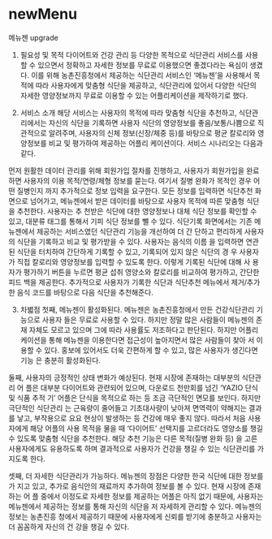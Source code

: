 # newMenu
메뉴젠 upgrade

1) 필요성 및 목적
 다이어트와 건강 관리 등 다양한 목적으로 식단관리 서비스를 사용할 수 있으면서 정확하고 자세한 정보를 무료로 이용했으면 좋겠다라는 욕심이 생겼다. 이를 위해 농촌진흥청에서 제공하는 식단관리 서비스인 ‘메뉴젠’을 사용해서 목적에 따라 사용자에게 맞춤형 식단을 제공하고, 식단관리에 있어서 다양한 식단의 자세한 영양정보까지 무료로 이용할 수 있는 어플리케이션을 제작하기로 했다.

2) 서비스 소개
 해당 서비스는 사용자의 목적에 따라 맞춤형 식단을 추천하고, 식단관리에서는 자신의 식단을
기록하면 사용자 식단의 영양정보를 좋음/보통/나쁨으로 직관적으로 알려주며, 사용자의 신체
정보(신장/체중 등)를 바탕으로 평균 칼로리와 영양정보를 비교 및 평가하여 제공하는 어플리
케이션이다.
서비스 시나리오는 다음과 같다.

 먼저 원활한 데이터 관리를 위해 회원가입 절차를 진행하고, 사용자가 회원가입을 완료하면 
사용자의 이용 목적/연령/체형 정보를 묻는다. 여기서 질병 완화가 목적인 경우 어떤 질병인지
까지 추가적으로 정보 입력을 요구한다. 모든 정보를 입력하면 식단추천 화면으로 넘어가고,
메뉴젠에서 받은 데이터를 바탕으로 사용자 목적에 따른 맞춤형 식단을 추천한다. 사용자는 추
천받은 식단에 대한 영양정보나 대체 식단 정보를 확인할 수 있고, 대분류 태그를 통해서 기피
식단 정보를 뺄 수 있다. 
 식단기록 화면에서는 기존 메뉴젠에서 제공하는 서비스였던 식단관리 기능을 개선하여 더 간
단하고 편리하게 사용자의 식단을 기록하고 비교 및 평가받을 수 있다. 사용자는 음식의 이름
을 입력하면 연관된 식단을 터치하여 간단하게 기록할 수 있고, 기록되어 있지 않은 식단의 경
우 사용자가 직접 칼로리와 영양정보를 입력할 수 있도록 한다. 이렇게 기록된 식단에 대해 사
용자가 평가하기 버튼을 누르면 평균 섭취 영양소와 칼로리를 비교하여 평가하고, 간단한 피드
백을 제공한다.
 추가적으로 사용자가 기록한 식단과 식단추천 메뉴에서 제거/추가한 음식 코드를 바탕으로
다음 식단을 추천해준다. 

3) 차볇점
첫째, 메뉴젠이 활성화된다. 메뉴젠은 농촌진흥청에서 만든 건강식단관리 기능으로 사용자
들은 무료로 사용할 수 있다. 하지만 정말 많은 사람들이 메뉴젠의 존재 자체도 모르고 있으며
그에 따라 사용률도 저조하다고 판단된다.
 하지만 어플리케이션을 통해 메뉴젠을 이용한다면 접근성이 높아지면서 많은 사람들이 찾아
서 이용할 수 있다. 홍보에 있어서도 더욱 간편하게 할 수 있고, 많은 사용자가 생긴다면 기능
은 충분히 활성화된다. 

 둘째, 사용자의 긍정적인 상태 변화가 예상된다. 현재 시장에 존재하는 대부분의 식단관리 어
플은 대부분 다이어트와 관련되어 있으며, 다운로드 천만회를 넘긴 ‘YAZIO 단식 및 식품 추적
기’ 어플은 단식을 목적으로 하는 등 조금 극단적인 면모를 보인다. 하지만 극단적인 식단관리
는 근육량이 줄어들고 기초대사량이 낮아져 면역력이 약해지는 결과를 낳고, 부작용으로 요요
현상이 발생하는 등 건강에 매우 좋지 않다. 
 따라서 처음 사용자에게 해당 어플의 사용 목적을 물을 때 ‘다이어트’ 선택지를 고르더라도
영양소를 챙길 수 있도록 맞춤형 식단을 추천한다. 해당 추천 기능은 다른 목적(질병 완화 등)
을 고른 사용자에게도 유용하도록 하며 결과적으로 사용자가 건강을 챙길 수 있는 식단관리를
가지도록 한다.

 셋째, 더 자세한 식단관리가 가능하다. 메뉴젠의 장점은 다양한 한국 식단에 대한 정보를 가
지고 있고, 추가로 음식안의 재료까지 추가하여 정보를 볼 수 있다. 현재 시장에 존재하는 어
플 중에서 이정도로 자세한 정보를 제공하는 어플은 아직 없기 때문에, 사용자는 메뉴젠에서
제공하는 정보를 통해 자신의 식단을 저 자세하게 관리할 수 있다. 메뉴젠의 정보는 농촌진흥
청에서 제공하기 때문에 사용자에게 신뢰를 받기에 충분하고 사용자는 더 꼼꼼하게 자신의 건
강을 챙길 수 있다. 

